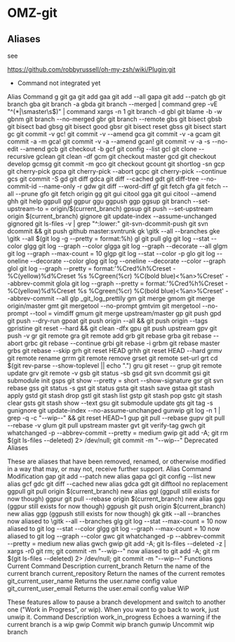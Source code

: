 OMZ-git
=======

Aliases
-------

see

https://github.com/robbyrussell/oh-my-zsh/wiki/Plugin:git

* Command not integrated yet

Alias   Command
g   git
ga  git add
gaa   git add --all
gapa  git add --patch
gb  git branch
gba   git branch -a
gbda  git branch --merged | command grep -vE "^(*|\smaster\s$)" | command xargs -n 1 git branch -d
gbl   git blame -b -w
gbnm  git branch --no-merged
gbr   git branch --remote
gbs   git bisect
gbsb  git bisect bad
gbsg  git bisect good
gbsr  git bisect reset
gbss  git bisect start
gc  git commit -v
gc!   git commit -v --amend
gca   git commit -v -a
gcam  git commit -a -m
gca!  git commit -v -a --amend
gcan!   git commit -v -a -s --no-edit --amend
gcb   git checkout -b
gcf   git config --list
gcl   git clone --recursive
gclean  git clean -df
gcm   git checkout master
gcd   git checkout develop
gcmsg   git commit -m
gco   git checkout
gcount  git shortlog -sn
gcp   git cherry-pick
gcpa  git cherry-pick --abort
gcpc  git cherry-pick --continue
gcs   git commit -S
gd  git diff
gdca  git diff --cached
gdt   git diff-tree --no-commit-id --name-only -r
gdw   git diff --word-diff
gf  git fetch
gfa   git fetch --all --prune
gfo   git fetch origin
gg  git gui citool
gga   git gui citool --amend
ghh   git help
ggpull  ggl
ggpur   ggu
ggpush  ggp
ggsup   git branch --set-upstream-to = origin/$(current_branch)
gpsup   git push --set-upstream origin $(current_branch)
gignore   git update-index --assume-unchanged
gignored  git ls-files -v | grep "^:lower:"
git-svn-dcommit-push  git svn dcommit && git push github master:svntrunk
gk  \gitk --all --branches
gke   \gitk --all $(git log -g --pretty = format:%h)
gl  git pull
glg   git log --stat --color
glgg  git log --graph --color
glgga   git log --graph --decorate --all
glgm  git log --graph --max-count = 10
glgp  git log --stat --color -p
glo   git log --oneline --decorate --color
glog  git log --oneline --decorate --color --graph
glol  git log --graph --pretty = format:'%Cred%h%Creset -%C(yellow)%d%Creset %s %Cgreen(%cr) %C(bold blue)<%an>%Creset' --abbrev-commit
glola   git log --graph --pretty = format:'%Cred%h%Creset -%C(yellow)%d%Creset %s %Cgreen(%cr) %C(bold blue)<%an>%Creset' --abbrev-commit --all
glp   _git_log_prettily
gm  git merge
gmom  git merge origin/master
gmt   git mergetool --no-prompt
gmtvim  git mergetool --no-prompt --tool = vimdiff
gmum  git merge upstream/master
gp  git push
gpd   git push --dry-run
gpoat   git push origin --all && git push origin --tags
gpristine   git reset --hard && git clean -dfx
gpu   git push upstream
gpv   git push -v
gr  git remote
gra   git remote add
grb   git rebase
grba  git rebase --abort
grbc  git rebase --continue
grbi  git rebase -i
grbm  git rebase master
grbs  git rebase --skip
grh   git reset HEAD
grhh  git reset HEAD --hard
grmv  git remote rename
grrm  git remote remove
grset   git remote set-url
grt   cd $(git rev-parse --show-toplevel || echo ".")
gru   git reset --
grup  git remote update
grv   git remote -v
gsb   git status -sb
gsd   git svn dcommit
gsi   git submodule init
gsps  git show --pretty = short --show-signature
gsr   git svn rebase
gss   git status -s
gst   git status
gsta  git stash save
gstaa   git stash apply
gstd  git stash drop
gstl  git stash list
gstp  git stash pop
gstc  git stash clear
gsts  git stash show --text
gsu   git submodule update
gts   git tag -s
gunignore   git update-index --no-assume-unchanged
gunwip  git log -n 1 | grep -q -c "--wip--" && git reset HEAD~1
gup   git pull --rebase
gupv  git pull --rebase -v
glum  git pull upstream master
gvt   git verify-tag
gwch  git whatchanged -p --abbrev-commit --pretty = medium
gwip  git add -A; git rm $(git ls-files --deleted) 2> /dev/null; git commit -m "--wip--"
Deprecated Aliases

These are aliases that have been removed, renamed, or otherwise modified in a way that may, or may not, receive further support.
Alias   Command   Modification
gap   git add --patch   new alias gapa
gcl   git config --list   new alias gcf
gdc   git diff --cached   new alias gdca
gdt   git difftool  no replacement
ggpull  git pull origin $(current_branch)   new alias ggl (ggpull still exists for now though)
ggpur   git pull --rebase origin $(current_branch)  new alias ggu (ggpur still exists for now though)
ggpush  git push origin $(current_branch)   new alias ggp (ggpush still exists for now though)
gk  gitk --all --branches   now aliased to \gitk --all --branches
glg   git log --stat --max-count = 10   now aliased to git log --stat --color
glgg  git log --graph --max-count = 10  now aliased to git log --graph --color
gwc   git whatchanged -p --abbrev-commit --pretty = medium  new alias gwch
gwip  git add -A; git ls-files --deleted -z | xargs -r0 git rm; git commit -m "--wip--"  now aliased to git add -A; git rm $(git ls-files --deleted) 2> /dev/null; git commit -m "--wip--"
Functions
Current
Command   Description
current_branch  Return the name of the current branch
current_repository  Return the names of the current remotes
git_current_user_name   Returns the user.name config value
git_current_user_email  Returns the user.email config value
WiP

These features allow to pause a branch development and switch to another one ("Work in Progress", or wip). When you want to go back to work, just unwip it.
Command   Description
work_in_progress  Echoes a warning if the current branch is a wip
gwip  Commit wip branch
gunwip  Uncommit wip branch
